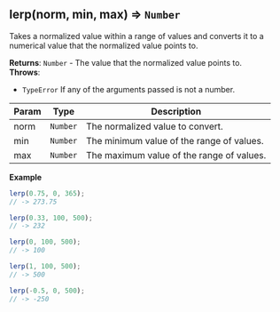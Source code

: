 <a name="lerp"></a>

## lerp(norm, min, max) ⇒ <code>Number</code>
Takes a normalized value within a range of values and converts
it to a numerical value that the normalized value points to.

**Returns**: <code>Number</code> - The value that the normalized value points to.  
**Throws**:

- <code>TypeError</code> If any of the arguments passed is not a number.


| Param | Type | Description |
| --- | --- | --- |
| norm | <code>Number</code> | The normalized value to convert. |
| min | <code>Number</code> | The minimum value of the range of values. |
| max | <code>Number</code> | The maximum value of the range of values. |

**Example**  
```js
lerp(0.75, 0, 365);
// -> 273.75

lerp(0.33, 100, 500);
// -> 232

lerp(0, 100, 500);
// -> 100

lerp(1, 100, 500);
// -> 500

lerp(-0.5, 0, 500);
// -> -250
```
